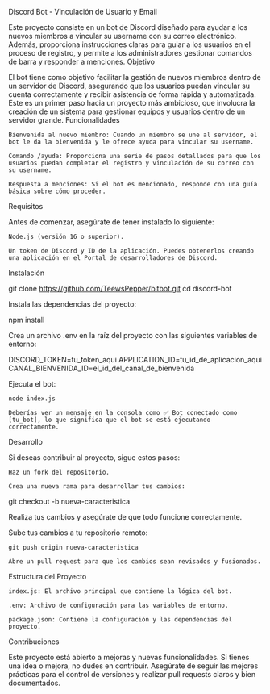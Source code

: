 Discord Bot - Vinculación de Usuario y Email

Este proyecto consiste en un bot de Discord diseñado para ayudar a los nuevos miembros a vincular su username con su correo electrónico. Además, proporciona instrucciones claras para guiar a los usuarios en el proceso de registro, y permite a los administradores gestionar comandos de barra y responder a menciones.
Objetivo

El bot tiene como objetivo facilitar la gestión de nuevos miembros dentro de un servidor de Discord, asegurando que los usuarios puedan vincular su cuenta correctamente y recibir asistencia de forma rápida y automatizada. Este es un primer paso hacia un proyecto más ambicioso, que involucra la creación de un sistema para gestionar equipos y usuarios dentro de un servidor grande.
Funcionalidades

    Bienvenida al nuevo miembro: Cuando un miembro se une al servidor, el bot le da la bienvenida y le ofrece ayuda para vincular su username.

    Comando /ayuda: Proporciona una serie de pasos detallados para que los usuarios puedan completar el registro y vinculación de su correo con su username.

    Respuesta a menciones: Si el bot es mencionado, responde con una guía básica sobre cómo proceder.

Requisitos

Antes de comenzar, asegúrate de tener instalado lo siguiente:

    Node.js (versión 16 o superior).

    Un token de Discord y ID de la aplicación. Puedes obtenerlos creando una aplicación en el Portal de desarrolladores de Discord.

Instalación


git clone https://github.com/TeewsPepper/bitbot.git
cd discord-bot

Instala las dependencias del proyecto:

npm install

Crea un archivo .env en la raíz del proyecto con las siguientes variables de entorno:

DISCORD_TOKEN=tu_token_aqui
APPLICATION_ID=tu_id_de_aplicacion_aqui
CANAL_BIENVENIDA_ID=el_id_del_canal_de_bienvenida

Ejecuta el bot:

    node index.js

    Deberías ver un mensaje en la consola como ✅ Bot conectado como [tu_bot], lo que significa que el bot se está ejecutando correctamente.

Desarrollo

Si deseas contribuir al proyecto, sigue estos pasos:

    Haz un fork del repositorio.

    Crea una nueva rama para desarrollar tus cambios:

git checkout -b nueva-caracteristica

Realiza tus cambios y asegúrate de que todo funcione correctamente.

Sube tus cambios a tu repositorio remoto:

    git push origin nueva-caracteristica

    Abre un pull request para que los cambios sean revisados y fusionados.

Estructura del Proyecto

    index.js: El archivo principal que contiene la lógica del bot.

    .env: Archivo de configuración para las variables de entorno.

    package.json: Contiene la configuración y las dependencias del proyecto.

Contribuciones

Este proyecto está abierto a mejoras y nuevas funcionalidades. Si tienes una idea o mejora, no dudes en contribuir. Asegúrate de seguir las mejores prácticas para el control de versiones y realizar pull requests claros y bien documentados.